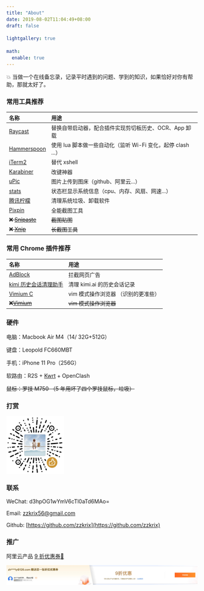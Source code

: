 ```yaml
---
title: "About"
date: 2019-08-02T11:04:49+08:00
draft: false

lightgallery: true

math:
  enable: true
---
```


💥 当做一个在线备忘录，记录平时遇到的问题、学到的知识，如果恰好对你有帮助，那就太好了。

### 常用工具推荐

| 名称                                              | 用途                                                         |
| :------------------------------------------------ | :----------------------------------------------------------- |
| [Raycast](https://www.raycast.com/)               | 替换自带启动器，配合插件实现剪切板历史、OCR、App 卸载        |
| [Hammerspoon](https://www.hammerspoon.org/)       | 使用 lua 脚本做一些自动化（监听 Wi-Fi 变化，起停 clash ...） |
| [iTerm2](https://iterm2.com/)                     | 替代 xshell                                                  |
| [Karabiner](https://karabiner-elements.pqrs.org/) | 改键神器                                                     |
| [uPic](https://github.com/gee1k/uPic)             | 图片上传到图床（github、阿里云...）                          |
| [stats](https://github.cPm/exelban/stats)         | 状态栏显示系统信息（cpu、内存、风扇、网速...）               |
| [腾讯柠檬](https://lemon.qq.com/)                 | 清理系统垃圾、卸载软件                                       |
| [Pixpin](https://pixpin.cn/)                      | 全能截图工具                                                 |
| ~~❌ [Snipaste](https://zh.snipaste.com/)~~       | ~~截图贴图~~                                                 |
| ~~❌ [Xnip](https://zh.xnipapp.com/)~~            | ~~长截图工具~~                                               |

### 常用 Chrome 插件推荐

| 名称                                                                                                                                                                             | 用途                                |
| :------------------------------------------------------------------------------------------------------------------------------------------------------------------------------- | :---------------------------------- |
| [AdBlock](https://chromewebstore.google.com/detail/adblock-%E6%8B%A6%E6%88%AA%E6%95%B4%E4%B8%AA%E7%BD%91%E7%BB%9C%E7%9A%84%E5%B9%BF%E5%91%8A/gighmmpiobklfepjocnamgkkbiglidom)   | 拦截网页广告                        |
| [kimi 历史会话清理助手](https://chromewebstore.google.com/detail/kimi-%E5%8E%86%E5%8F%B2%E4%BC%9A%E8%AF%9D%E6%B8%85%E7%90%86%E5%8A%A9%E6%89%8B/pjjimhcohddafofeloikfbpbbejkoiff) | 清理 kimi.ai 的历史会话记录         |
| [Vimium C](https://chromewebstore.google.com/detail/vimium-c-%E5%85%A8%E9%94%AE%E7%9B%98%E6%93%8D%E4%BD%9C%E6%B5%8F%E8%A7%88%E5%99%A8/hfjbmagddngcpeloejdejnfgbamkjaeg?hl=zh-CN) | vim 模式操作浏览器 （识别的更准些） |
| ~~❌[Vimium](https://chromewebstore.google.com/detail/vimium/dbepggeogbaibhgnhhndojpepiihcmeb)~~                                                                                 | ~~vim 模式操作浏览器~~              |

### 硬件

电脑：Macbook Air M4（14/ 32G+512G）

键盘：Leopold FC660MBT

手机：iPhone 11 Pro（256G）

软路由：R2S + [Kwrt](https://github.com/kiddin9/Kwrt) + OpenClash

~~鼠标：罗技 M750 （5 年用坏了四个罗技鼠标，垃圾）~~

### 打赏

<div style="display: flex; gap: 0; justify-content: flex-start; align-items: flex-start;">
    <img src="https://raw.githubusercontent.com/zzkrix/blog-images/main/assets/zs-mini.jpg" style="width: 30%; margin: 0; padding: 0;">
</div>

### 联系

WeChat: d3hpOG1wYmV6cTl0aTd6MAo=

Email: [zzkrix56@gmail.com](mailto:zzkrix56@gmail.com)

Github: [https://github.com/zzkrix](https://github.com/zzkrix)

### 推广

阿里云产品 [9 折优惠券🔗](https://www.aliyun.com/minisite/goods?userCode=4zfrxakm)

![img](https://raw.githubusercontent.com/zzkrix/blog-images/main/assets/2025-07-23-15-25-27-gcX80x.jpg)
